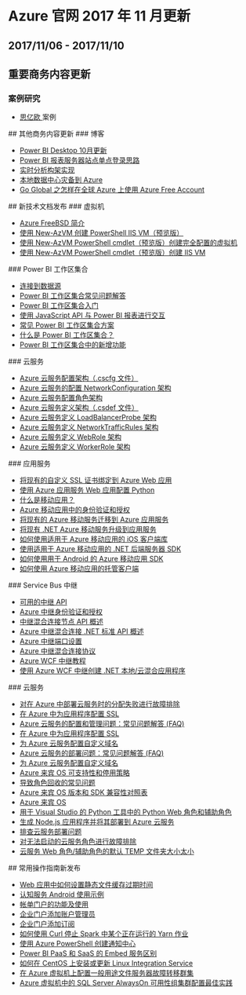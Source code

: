 <properties
	pageTitle="Azure 官网往期更新 11月 | Azure"
    description="Azure 官网往期更新 11月"
    services=""
    documentationCenter=""
    authors=""
    manager=""
    editor=""
    tags=""/>

<tags ms.service="weekly-updates" ms.date="" wacn.date="" wacn.lang="cn"/>

# Azure 官网 2017 年 11 月更新
## 2017/11/06 - 2017/11/10
## 重要商务内容更新
### 案例研究
<ul>
<li><a href="/partnerancasestudy/case-studies/sem/" id="weekly-updates-11-10_case-studies-sem">思亿欧 </a>案例</li>
</ul>
## 其他商务内容更新
### 博客
<ul>
<li><a href="/blog/2017/11/09/Power-BI-Desktop-October-Updating/" id="weekly-updates-11-10_blog-Power-BI-Desktop-October-Updating">Power BI Desktop 10月更新</a></li>
<li><a href="/blog/2017/11/09/Power-BI-report-server-station-single-landing/" id="weekly-updates-11-10_blog-Power-BI-report-server-station-single-landing">Power BI 报表服务器站点单点登录思路</a>
</li>
<li><a href="/blog/2017/11/09/Real-time-analysis-architecture-implementation/" id="weekly-updates-11-10_blog-Real-time-analysis-architecture-implementation">实时分析构架实现</a></li>
<li><a href="/blog/2017/11/09/DR2C-on-Azure" id="weekly-updates-11-10_blog-DR2C-on-Azure">本地数据中心灾备到 Azure
</a></li>
<li><a href="/blog/2017/11/10/How-to-use-Azure-Free-Account" id="weekly-updates-11-10_blog-How-to-use-Azure-Free-Account">Go Global 之怎样在全球 Azure 上使用 Azure Free Account
</a></li>

</ul>
## 新技术文档发布
### 虚拟机
<ul>
<li><a id='weekly-updates-11-10_docs-freebsd-intro-on-azure' href='https://docs.azure.cn/zh-cn/virtual-machines/linux/freebsd-intro-on-azure'>Azure FreeBSD 简介</a></li>
<li><a id='weekly-updates-11-10_docs-virtual-machines-windows-powershell-sample-create-iis-using-dsc-auto' href='https://docs.azure.cn/zh-cn/virtual-machines/scripts/virtual-machines-windows-powershell-sample-create-iis-using-dsc-auto'>使用 New-AzVM 创建 PowerShell IIS VM（预览版）</a></li>
<li><a id='weekly-updates-11-10_docs-virtual-machines-windows-powershell-sample-create-vm-auto' href='https://docs.azure.cn/zh-cn/virtual-machines/scripts/virtual-machines-windows-powershell-sample-create-vm-auto'>使用 New-AzVM PowerShell cmdlet（预览版）创建完全配置的虚拟机</a></li>
<li><a id='weekly-updates-11-10_docs-virtual-machines-windows-powershell-sample-create-vm-iis-auto' href='https://docs.azure.cn/zh-cn/virtual-machines/scripts/virtual-machines-windows-powershell-sample-create-vm-iis-auto'>使用 New-AzVM PowerShell cmdlet（预览版）创建 IIS VM</a></li>
</ul>
### Power BI 工作区集合
<ul>
<li><a id='weekly-updates-11-10_docs-connect-datasource' href='https://docs.azure.cn/zh-cn/power-bi-workspace-collections/connect-datasource'>连接到数据源</a></li>
<li><a id='weekly-updates-11-10_docs-faq' href='https://docs.azure.cn/zh-cn/power-bi-workspace-collections/faq'>Power BI 工作区集合常见问题解答</a></li>
<li><a id='weekly-updates-11-10_docs-get-started' href='https://docs.azure.cn/zh-cn/power-bi-workspace-collections/get-started'>Power BI 工作区集合入门</a></li>
<li><a id='weekly-updates-11-10_docs-interact-with-reports' href='https://docs.azure.cn/zh-cn/power-bi-workspace-collections/interact-with-reports'>使用 JavaScript API 与 Power BI 报表进行交互</a></li>
<li><a id='weekly-updates-11-10_docs-scenarios' href='https://docs.azure.cn/zh-cn/power-bi-workspace-collections/scenarios'>常见 Power BI 工作区集合方案</a></li>
<li><a id='weekly-updates-11-10_docs-what-are-power-bi-workspace-collections' href='https://docs.azure.cn/zh-cn/power-bi-workspace-collections/what-are-power-bi-workspace-collections'>什么是 Power BI 工作区集合？</a></li>
<li><a id='weekly-updates-11-10_docs-whats-new' href='https://docs.azure.cn/zh-cn/power-bi-workspace-collections/whats-new'>Power BI 工作区集合中的新增功能</a></li>
</ul>
### 云服务
<ul>
<li><a id='weekly-updates-11-10_docs-schema-cscfg-file' href='https://docs.azure.cn/zh-cn/cloud-services/schema-cscfg-file'>Azure 云服务配置架构（.cscfg 文件）</a></li>
<li><a id='weekly-updates-11-10_docs-schema-cscfg-networkconfiguration' href='https://docs.azure.cn/zh-cn/cloud-services/schema-cscfg-networkconfiguration'>Azure 云服务的配置 NetworkConfiguration 架构</a></li>
<li><a id='weekly-updates-11-10_docs-schema-cscfg-role' href='https://docs.azure.cn/zh-cn/cloud-services/schema-cscfg-role'>Azure 云服务配置角色架构</a></li>
<li><a id='weekly-updates-11-10_docs-schema-csdef-file' href='https://docs.azure.cn/zh-cn/cloud-services/schema-csdef-file'>Azure 云服务定义架构（.csdef 文件）</a></li>
<li><a id='weekly-updates-11-10_docs-schema-csdef-loadbalancerprobe' href='https://docs.azure.cn/zh-cn/cloud-services/schema-csdef-loadbalancerprobe'>Azure 云服务定义 LoadBalancerProbe 架构</a></li>
<li><a id='weekly-updates-11-10_docs-schema-csdef-networktrafficrules' href='https://docs.azure.cn/zh-cn/cloud-services/schema-csdef-networktrafficrules'>Azure 云服务定义 NetworkTrafficRules 架构</a></li>
<li><a id='weekly-updates-11-10_docs-schema-csdef-webrole' href='https://docs.azure.cn/zh-cn/cloud-services/schema-csdef-webrole'>Azure 云服务定义 WebRole 架构</a></li>
<li><a id='weekly-updates-11-10_docs-schema-csdef-workerrole' href='https://docs.azure.cn/zh-cn/cloud-services/schema-csdef-workerrole'>Azure 云服务定义 WorkerRole 架构</a></li>
</ul>
### 应用服务
<ul>
<li><a id='weekly-updates-11-10_docs-app-service-web-tutorial-custom-ssl' href='https://docs.azure.cn/zh-cn/app-service/app-service-web-tutorial-custom-ssl'>将现有的自定义 SSL 证书绑定到 Azure Web 应用</a></li>
<li><a id='weekly-updates-11-10_docs-web-sites-python-configure' href='https://docs.azure.cn/zh-cn/app-service/web-sites-python-configure'>使用 Azure 应用服务 Web 应用配置 Python</a></li>
<li><a id='weekly-updates-11-10_docs-app-service-mobile-value-prop' href='https://docs.azure.cn/zh-cn/app-service-mobile/app-service-mobile-value-prop'>什么是移动应用？</a></li>
<li><a id='weekly-updates-11-10_docs-app-service-mobile-auth' href='https://docs.azure.cn/zh-cn/app-service-mobile/app-service-mobile-auth'>Azure 移动应用中的身份验证和授权</a></li>
<li><a id='weekly-updates-11-10_docs-app-service-mobile-migrating-from-mobile-services' href='https://docs.azure.cn/zh-cn/app-service-mobile/app-service-mobile-migrating-from-mobile-services'>将现有的 Azure 移动服务迁移到 Azure 应用服务</a></li>
<li><a id='weekly-updates-11-10_docs-app-service-mobile-net-upgrading-from-mobile-services' href='https://docs.azure.cn/zh-cn/app-service-mobile/app-service-mobile-net-upgrading-from-mobile-services'>将现有 .NET Azure 移动服务升级到应用服务</a></li>
<li><a id='weekly-updates-11-10_docs-app-service-mobile-ios-how-to-use-client-library' href='https://docs.azure.cn/zh-cn/app-service-mobile/app-service-mobile-ios-how-to-use-client-library'>如何使用适用于 Azure 移动应用的 iOS 客户端库</a></li>
<li><a id='weekly-updates-11-10_docs-app-service-mobile-dotnet-backend-how-to-use-server-sdk' href='https://docs.azure.cn/zh-cn/app-service-mobile/app-service-mobile-dotnet-backend-how-to-use-server-sdk'>使用适用于 Azure 移动应用的 .NET 后端服务器 SDK</a></li>
<li><a id='weekly-updates-11-10_docs-app-service-mobile-android-how-to-use-client-library' href='https://docs.azure.cn/zh-cn/app-service-mobile/app-service-mobile-android-how-to-use-client-library'>如何使用用于 Android 的 Azure 移动应用 SDK</a></li>
<li><a id='weekly-updates-11-10_docs-app-service-mobile-dotnet-how-to-use-client-library' href='https://docs.azure.cn/zh-cn/app-service-mobile/app-service-mobile-dotnet-how-to-use-client-library'>如何使用 Azure 移动应用的托管客户端</a></li>
</ul>
### Service Bus 中继
<ul>
<li><a id='weekly-updates-11-10_docs-relay-api-overview' href='https://docs.azure.cn/zh-cn/service-bus-relay/relay-api-overview'>可用的中继 API</a></li>
<li><a id='weekly-updates-11-10_docs-relay-authentication-and-authorization' href='https://docs.azure.cn/zh-cn/service-bus-relay/relay-authentication-and-authorization'>Azure 中继身份验证和授权</a></li>
<li><a id='weekly-updates-11-10_docs-relay-hybrid-connections-node-ws-api-overview' href='https://docs.azure.cn/zh-cn/service-bus-relay/relay-hybrid-connections-node-ws-api-overview'>中继混合连接节点 API 概述</a></li>
<li><a id='weekly-updates-11-10_docs-relay-hybrid-connections-dotnet-api-overview' href='https://docs.azure.cn/zh-cn/service-bus-relay/relay-hybrid-connections-dotnet-api-overview'>Azure 中继混合连接 .NET 标准 API 概述</a></li>
<li><a id='weekly-updates-11-10_docs-relay-port-settings' href='https://docs.azure.cn/zh-cn/service-bus-relay/relay-port-settings'>Azure 中继端口设置</a></li>
<li><a id='weekly-updates-11-10_docs-relay-hybrid-connections-protocol' href='https://docs.azure.cn/zh-cn/service-bus-relay/relay-hybrid-connections-protocol'>Azure 中继混合连接协议</a></li>
<li><a id='weekly-updates-11-10_docs-service-bus-relay-tutorial' href='https://docs.azure.cn/zh-cn/service-bus-relay/service-bus-relay-tutorial'>Azure WCF 中继教程</a></li>
<li><a id='weekly-updates-11-10_docs-service-bus-dotnet-hybrid-app-using-service-bus-relay' href='https://docs.azure.cn/zh-cn/service-bus-relay/service-bus-dotnet-hybrid-app-using-service-bus-relay'>使用 Azure WCF 中继创建 .NET 本地/云混合应用程序</a></li>
</ul>
### 云服务
<ul>
<li><a id='weekly-updates-11-10_docs-cloud-services-allocation-failures' href='https://docs.azure.cn/zh-cn/cloud-services/cloud-services-allocation-failures'>对在 Azure 中部署云服务时的分配失败进行故障排除</a></li>
<li><a id='weekly-updates-11-10_docs-cloud-services-configure-ssl-certificate-portal' href='https://docs.azure.cn/zh-cn/cloud-services/cloud-services-configure-ssl-certificate-portal'>在 Azure 中为应用程序配置 SSL</a></li>
<li><a id='weekly-updates-11-10_docs-cloud-services-configuration-and-management-faq' href='https://docs.azure.cn/zh-cn/cloud-services/cloud-services-configuration-and-management-faq'>Azure 云服务的配置和管理问题：常见问题解答 (FAQ)</a></li>
<li><a id='weekly-updates-11-10_docs-cloud-services-configure-ssl-certificate' href='https://docs.azure.cn/zh-cn/cloud-services/cloud-services-configure-ssl-certificate'>在 Azure 中为应用程序配置 SSL</a></li>
<li><a id='weekly-updates-11-10_docs-cloud-services-custom-domain-name' href='https://docs.azure.cn/zh-cn/cloud-services/cloud-services-custom-domain-name'>为 Azure 云服务配置自定义域名</a></li>
<li><a id='weekly-updates-11-10_docs-cloud-services-deployment-faq' href='https://docs.azure.cn/zh-cn/cloud-services/cloud-services-deployment-faq'>Azure 云服务的部署问题：常见问题解答 (FAQ)</a></li>
<li><a id='weekly-updates-11-10_docs-cloud-services-custom-domain-name-portal' href='https://docs.azure.cn/zh-cn/cloud-services/cloud-services-custom-domain-name-portal'>为 Azure 云服务配置自定义域名</a></li>
<li><a id='weekly-updates-11-10_docs-cloud-services-guestos-retirement-policy' href='https://docs.azure.cn/zh-cn/cloud-services/cloud-services-guestos-retirement-policy'>Azure 来宾 OS 可支持性和停用策略</a></li>
<li><a id='weekly-updates-11-10_docs-cloud-services-troubleshoot-common-issues-which-cause-roles-recycle' href='https://docs.azure.cn/zh-cn/cloud-services/cloud-services-troubleshoot-common-issues-which-cause-roles-recycle'>导致角色回收的常见问题</a></li>
<li><a id='weekly-updates-11-10_docs-cloud-services-guestos-update-matrix' href='https://docs.azure.cn/zh-cn/cloud-services/cloud-services-guestos-update-matrix'>Azure 来宾 OS 版本和 SDK 兼容性对照表</a></li>
<li><a id='weekly-updates-11-10_docs-cloud-services-guestos-msrc-releases' href='https://docs.azure.cn/zh-cn/cloud-services/cloud-services-guestos-msrc-releases'>Azure 来宾 OS</a></li>
<li><a id='weekly-updates-11-10_docs-cloud-services-python-ptvs' href='https://docs.azure.cn/zh-cn/cloud-services/cloud-services-python-ptvs'>用于 Visual Studio 的 Python 工具中的 Python Web 角色和辅助角色</a></li>
<li><a id='weekly-updates-11-10_docs-cloud-services-nodejs-develop-deploy-app' href='https://docs.azure.cn/zh-cn/cloud-services/cloud-services-nodejs-develop-deploy-app'>生成 Node.js 应用程序并将其部署到 Azure 云服务</a></li>
<li><a id='weekly-updates-11-10_docs-cloud-services-troubleshoot-deployment-problems' href='https://docs.azure.cn/zh-cn/cloud-services/cloud-services-troubleshoot-deployment-problems'>排查云服务部署问题</a></li>
<li><a id='weekly-updates-11-10_docs-cloud-services-troubleshoot-roles-that-fail-start' href='https://docs.azure.cn/zh-cn/cloud-services/cloud-services-troubleshoot-roles-that-fail-start'>对无法启动的云服务角色进行故障排除</a></li>
<li><a id='weekly-updates-11-10_docs-cloud-services-troubleshoot-default-temp-folder-size-too-small-web-worker-role' href='https://docs.azure.cn/zh-cn/cloud-services/cloud-services-troubleshoot-default-temp-folder-size-too-small-web-worker-role'>云服务 Web 角色/辅助角色的默认 TEMP 文件夹大小太小</a></li>
</ul>
## 常用操作指南新发布
<ul>
<li><a id='weekly-updates-11-10_docs-aog-app-service-app-how-to-configure-local-cache-expire-time' href='https://docs.azure.cn/zh-cn/articles/azure-operations-guide/app-service-web/aog-app-service-app-how-to-configure-local-cache-expire-time'>Web 应用中如何设置静态文件缓存过期时间</a></li>
<li><a id='weekly-updates-11-10_docs-aog-cognitive-services-android-sample' href='https://docs.azure.cn/zh-cn/articles/azure-operations-guide/cognitive-services/aog-cognitive-services-android-sample'>认知服务 Android 使用示例</a></li>
<li><a id='weekly-updates-11-10_docs-subscription-management' href='https://docs.azure.cn/zh-cn/articles/azure-operations-guide/commerce/subscription-management/aog-commerce-subscription-management-billing-portal-guidance'>帐单门户的功能及使用</a></li>
<li><a id='weekly-updates-11-10_docs-subscription-management' href='https://docs.azure.cn/zh-cn/articles/azure-operations-guide/commerce/subscription-management/aog-commerce-subscription-management-ea-portal-add-admin-account'>企业门户添加账户管理员</a></li>
<li><a id='weekly-updates-11-10_docs-subscription-management' href='https://docs.azure.cn/zh-cn/articles/azure-operations-guide/commerce/subscription-management/aog-commerce-subscription-management-ea-portal-add-subscription'>企业门户添加订阅</a></li>
<li><a id='weekly-updates-11-10_docs-aog-hdinsight-apache-spark-howto-kill-yarn-job-via-curl' href='https://docs.azure.cn/zh-cn/articles/azure-operations-guide/hdinsight/aog-hdinsight-apache-spark-howto-kill-yarn-job-via-curl'>如何使用 Curl 停止 Spark 中某个正在运行的 Yarn 作业</a></li>
<li><a id='weekly-updates-11-10_docs-aog-notification-hubs-create-via-powershell' href='https://docs.azure.cn/zh-cn/articles/azure-operations-guide/notification-hubs/aog-notification-hubs-create-via-powershell'>使用 Azure PowerShell 创建通知中心</a></li>
<li><a id='weekly-updates-11-10_docs-aog-power-bi-embedded-diff-between-paas-and-saas' href='https://docs.azure.cn/zh-cn/articles/azure-operations-guide/power-bi-embedded/aog-power-bi-embedded-diff-between-paas-and-saas'>Power BI PaaS 和 SaaS 的 Embed 服务区别</a></li>
<li><a id='weekly-updates-11-10_docs-aog-virtual-machines-linux-centos-update-integration-service' href='https://docs.azure.cn/zh-cn/articles/azure-operations-guide/virtual-machines/linux/aog-virtual-machines-linux-centos-update-integration-service'>如何在 CentOS 上安装或更新 Linux Integration Service</a></li>
<li><a id='weekly-updates-11-10_docs-aog-virtual-machines-windows-configure-file-server-failover-cluster' href='https://docs.azure.cn/zh-cn/articles/azure-operations-guide/virtual-machines/windows/aog-virtual-machines-windows-configure-file-server-failover-cluster'>在 Azure 虚拟机上配置一般用途文件服务器故障转移群集</a></li>
<li><a id='weekly-updates-11-10_docs-aog-virtual-machines-windows-sql-alwayson-availability-groups' href='https://docs.azure.cn/zh-cn/articles/azure-operations-guide/virtual-machines/windows/aog-virtual-machines-windows-sql-alwayson-availability-groups'>Azure 虚拟机中的 SQL Server AlwaysOn 可用性组集群配置最佳实践</a></li>
</ul>

